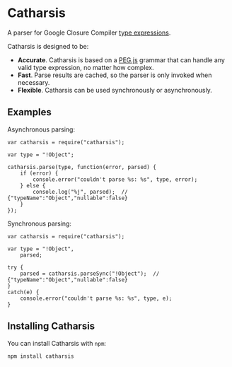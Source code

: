 # Catharsis

A parser for Google Closure Compiler
[type expressions](https://developers.google.com/closure/compiler/docs/js-for-compiler#types).

Catharsis is designed to be:

+ **Accurate**. Catharsis is based on a [PEG.js](http://pegjs.majda.cz/) grammar that can handle
any valid type expression, no matter how complex.
+ **Fast**. Parse results are cached, so the parser is only invoked when necessary.
+ **Flexible**. Catharsis can be used synchronously or asynchronously.


## Examples

Asynchronous parsing:

	var catharsis = require("catharsis");

	var type = "!Object";

	catharsis.parse(type, function(error, parsed) {
		if (error) {
			console.error("couldn't parse %s: %s", type, error);
		} else {
			console.log("%j", parsed);  // {"typeName":"Object","nullable":false}
		}
	});

Synchronous parsing:

	var catharsis = require("catharsis");

	var type = "!Object",
		parsed;

	try {
		parsed = catharsis.parseSync("!Object");  // {"typeName":"Object","nullable":false}
	}
	catch(e) {
		console.error("couldn't parse %s: %s", type, e);
	}


## Installing Catharsis

You can install Catharsis with `npm`:

	npm install catharsis


